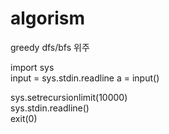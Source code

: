 # algorism  
  
  
greedy dfs/bfs 위주  

import sys  
input = sys.stdin.readline
a = input()

sys.setrecursionlimit(10000)  
sys.stdin.readline()  
exit(0)



